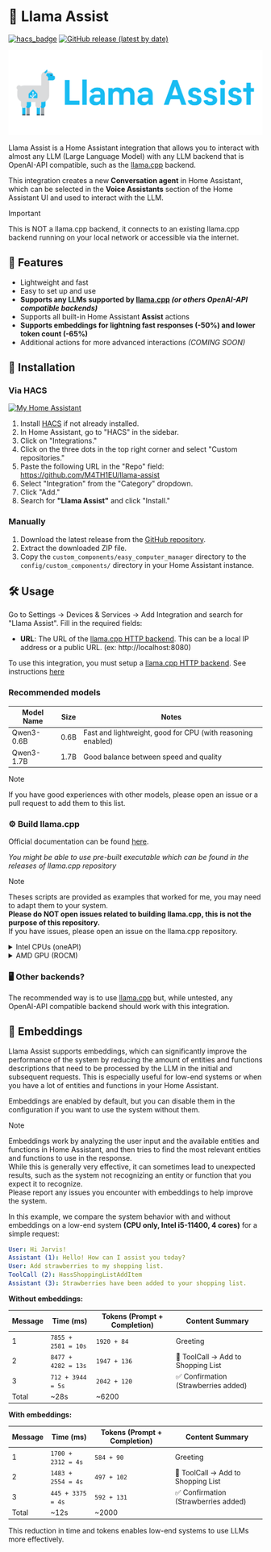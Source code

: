 # 🦙 Llama Assist

[![hacs_badge](https://img.shields.io/badge/HACS-Custom-41BDF5.svg?style=for-the-badge)](https://github.com/hacs/integration)
[![GitHub release (latest by date)](https://img.shields.io/github/v/release/M4TH1EU/llama-assist?style=for-the-badge)](./releases/)

![img.png](.github/images/llama-assist-logo-text-small.svg)

Llama Assist is a Home Assistant integration that allows you to interact with almost any LLM (Large Language Model)
with any LLM backend that is OpenAI-API compatible, such as the [llama.cpp](https://github.com/ggml-org/llama.cpp)
backend.

This integration creates a new **Conversation agent** in Home Assistant, which can be selected in the
**Voice Assistants** section of the Home Assistant UI and used to interact with the LLM.

> [!IMPORTANT]
> This is NOT a llama.cpp backend, it connects to an existing llama.cpp backend running on your local network or
> accessible
> via the internet.

## 🧰 Features

- Lightweight and fast
- Easy to set up and use
- **Supports any LLMs supported
  by [llama.cpp](https://github.com/ggml-org/llama.cpp) _(or others OpenAI-API compatible backends)_**
- Supports all built-in Home Assistant **Assist** actions
- **Supports embeddings for lightning fast responses (-50%) and lower token count (-65%)**
- Additional actions for more advanced interactions _(COMING SOON)_

## 📖 Installation

### Via HACS

[![My Home Assistant](https://my.home-assistant.io/badges/hacs_repository.svg)](https://my.home-assistant.io/redirect/hacs_repository/?repository=llama-assist&owner=M4TH1EU&category=Integration)

1. Install [HACS](https://hacs.xyz/) if not already installed.
2. In Home Assistant, go to "HACS" in the sidebar.
3. Click on "Integrations."
4. Click on the three dots in the top right corner and select "Custom repositories."
5. Paste the following URL in the "Repo" field: https://github.com/M4TH1EU/llama-assist
6. Select "Integration" from the "Category" dropdown.
7. Click "Add."
8. Search for **"Llama Assist"** and click "Install."

### Manually

1. Download the latest release from the [GitHub repository](https://github.com/M4TH1EU/llama-assist/).
2. Extract the downloaded ZIP file.
3. Copy the `custom_components/easy_computer_manager` directory to the `config/custom_components/` directory in your
   Home Assistant instance.

## 🛠️ Usage

Go to Settings -> Devices & Services -> Add Integration and search for "Llama Assist".
Fill in the required fields:

- **URL**: The URL of the [llama.cpp HTTP backend](https://github.com/ggml-org/llama.cpp/tree/master/tools/server). This
  can be a local IP address or a public URL. (ex: http://localhost:8080)

To use this integration, you must setup
a [llama.cpp HTTP backend](https://github.com/ggml-org/llama.cpp/tree/master/tools/server).
See instructions [here](https://github.com/ggml-org/llama.cpp/tree/master/tools/server)

### Recommended models

| Model Name | Size | Notes                                                       |
|------------|------|-------------------------------------------------------------|
| Qwen3-0.6B | 0.6B | Fast and lightweight, good for CPU (with reasoning enabled) |
| Qwen3-1.7B | 1.7B | Good balance between speed and quality                      |

> [!NOTE]
> If you have good experiences with other models, please open an issue or a pull request to add them to this list.

### ⚙️ Build llama.cpp

Official documentation can be found [here](https://github.com/ggml-org/llama.cpp/tree/master).

_You might be able to use pre-built executable which can be found in the releases of llama.cpp repository_

> [!NOTE]
> Theses scripts are provided as examples that worked for me, you may need to adapt them to your system.  
> **Please do NOT open issues related to building llama.cpp, this is not the purpose of this repository.**  
> If you have issues, please open an issue on the llama.cpp repository.

<details>
<summary>Intel CPUs (oneAPI)</summary>

This script is for building llama.cpp with Intel oneAPI compiler.

```bash
#!/bin/bash
sudo apt install intel-oneapi-base-toolkit # Required to build llama.cpp for Intel CPUs

rm -Rf llama.cpp
git clone --depth=1 https://github.com/ggerganov/llama.cpp.git llama.cpp

source /opt/intel/oneapi/setvars.sh # You can skip this step if  in oneapi-basekit docker image, only required for manual installation
cd llama.cpp/
cmake -B build -DGGML_BLAS=ON -DGGML_BLAS_VENDOR=Intel10_64lp -DCMAKE_C_COMPILER=icx -DCMAKE_CXX_COMPILER=icpx -DGGML_NATIVE=ON
cmake --build build --config Release
```

*The executable will be in `llama.cpp/build/bin/llama-server`*
</details>

<details>
  <summary>AMD GPU (ROCM)</summary>

This script is for building llama.cpp with AMD ROCM compiler, this has been tested on Fedora 42 with ROCM 6.3.1

```bash
#!/bin/bash

# This script compiles llamacpp for ROCM under fedora (tested on 42), must have all 'rocm*'
# packages installed along with hipblas and other stuff...
# sudo dnf install 'rocm*' 'hipblaslt' 'hipblas-*' rocblas-devel make gcc cmake libcurl-devel

rm -rf sources/
git clone --depth=1 https://github.com/ggerganov/llama.cpp.git sources

cd sources/

MAX_THREADS=8

# Automatically detect HIP configuration paths
HIPCXX=$(hipconfig -l)/clang
HIP_PATH=$(hipconfig -R)
HIP_VISIBLE_DEVICES=$(hipconfig -R)

# Ensure hipconfig is successful
if [[ -z "$HIP_PATH" ]]; then
  echo "Error: Unable to detect HIP_PATH. Ensure HIP is correctly installed."
  exit 1
fi

# Automatically detect AMDGPU_TARGETS
AMDGPU_TARGET=$(rocminfo | grep gfx | head -1 | awk '{print $2}')
if [[ -z "$AMDGPU_TARGET" ]]; then
  echo "Error: Unable to detect AMDGPU target using rocminfo."
  exit 1
fi

# Find HIP device library path
HIP_DEVICE_LIB_PATH=$(find "${HIP_PATH}" -name "oclc_abi_version_400.bc" -exec dirname {} \; | head -n 1)
if [[ -z "$HIP_DEVICE_LIB_PATH" ]]; then
  echo "Error: Unable to find oclc_abi_version_400.bc under HIP_PATH."
  exit 1
fi

# Export necessary paths
export HIPCXX
export HIP_PATH
export HIP_VISIBLE_DEVICES
export HIP_DEVICE_LIB_PATH
export DEVICE_LIB_PATH=$HIP_DEVICE_LIB_PATH
export ROCM_PATH=/usr/

# Automatically detect clang and clang++ if installed
CLANG_C_COMPILER=$(which clang)
CLANG_CXX_COMPILER=$(which clang++)

# Ensure clang is detected
if [[ ! -x "$CLANG_C_COMPILER" ]]; then
  echo "Error: clang compiler not found."
  exit 1
fi
if [[ ! -x "$CLANG_CXX_COMPILER" ]]; then
  echo "Error: clang++ compiler not found."
  exit 1
fi

# Clean build directory
rm -rf build/*
# Run cmake with dynamically detected variables
cmake -S . -B build \
  -DGGML_HIPBLAS=ON \
  -DGGML_HIP=ON \
  -DAMDGPU_TARGETS="$AMDGPU_TARGET" \
  -DCMAKE_C_COMPILER="$CLANG_C_COMPILER" \
  -DCMAKE_CXX_COMPILER="$CLANG_CXX_COMPILER" \
  -DCMAKE_BUILD_TYPE=Release \
  -DCMAKE_PREFIX_PATH=$ROCM_PATH
  
# Build the project
cmake --build build --config Release -- -j $MAX_THREADS
```

*The executables will be in `sources/build/bin/llama-server`*
</details>

### 🖥️ Other backends?

The recommended way is to use [llama.cpp](https://github.com/ggml-org/llama.cpp) but, while untested, any OpenAI-API
compatible backend should work with this integration.

## 💨 Embeddings

Llama Assist supports embeddings, which can significantly improve the performance of the system by reducing the amount
of entities and functions descriptions that need to be processed by the LLM in the initial and subsequent requests.
This is especially useful for low-end systems or when you have a lot of entities and functions in your Home Assistant.

Embeddings are enabled by default, but you can disable them in the configuration if you want to use the system without
them.

> [!NOTE]
> Embeddings work by analyzing the user input and the available entities and functions in Home Assistant, and then
> tries to find the most relevant entities and functions to use in the response.  
> While this is generally very effective, it can sometimes lead to unexpected results, such as the system not
> recognizing an entity or function that you expect it to recognize.  
> Please report any issues you encounter with embeddings to help improve the system.

In this example, we compare the system behavior with and without embeddings on a low-end system **(CPU only, Intel
i5-11400, 4 cores)** for
a simple request:

```yaml
User: Hi Jarvis!
Assistant (1): Hello! How can I assist you today?
User: Add strawberries to my shopping list.
ToolCall (2): HassShoppingListAddItem
Assistant (3): Strawberries have been added to your shopping list.
```

**Without embeddings:**

| Message | Time (ms)           | Tokens (Prompt + Completion) | Content Summary                     |
|---------|---------------------|------------------------------|-------------------------------------|
| 1       | `7855 + 2581 = 10s` | `1920 + 84`                  | Greeting                            |
| 2       | `8477 + 4282 = 13s` | `1947 + 136`                 | 🔧 ToolCall → Add to Shopping List  |
| 3       | `712 + 3944 = 5s`   | `2042 + 120`                 | ✅ Confirmation (Strawberries added) |
| Total   | ~28s                | ~6200                        |                                     |

**With embeddings:**

| Message | Time (ms)          | Tokens (Prompt + Completion) | Content Summary                     |
|---------|--------------------|------------------------------|-------------------------------------|
| 1       | `1700 + 2312 = 4s` | `584 + 90`                   | Greeting                            |
| 2       | `1483 + 2554 = 4s` | `497 + 102`                  | 🔧 ToolCall → Add to Shopping List  |
| 3       | `445 + 3375 = 4s`  | `592 + 131`                  | ✅ Confirmation (Strawberries added) |
| Total   | ~12s               | ~2000                        |                                     |

This reduction in time and tokens enables low-end systems to use LLMs more effectively.
